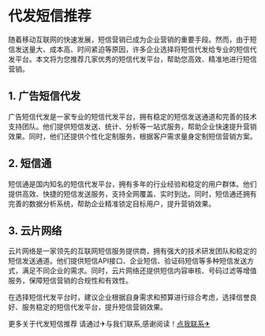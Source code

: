 # 代发短信推荐

随着移动互联网的快速发展，短信营销已成为企业营销的重要手段。然而，由于短信发送量大、成本高、时间紧迫等原因，许多企业选择将短信代发给专业的短信代发平台。本文将为您推荐几家优秀的短信代发平台，帮助您高效、精准地进行短信营销。

## 1. 广告短信代发

广告短信代发是一家专业的短信代发平台，拥有稳定的短信发送通道和完善的技术支持团队。他们提供短信发送、统计、分析等一站式服务，帮助企业快速提升营销效果。同时，他们还提供个性化定制服务，根据客户需求量身定制短信营销方案。

## 2. 短信通

短信通是国内知名的短信代发平台，拥有多年的行业经验和稳定的用户群体。他们提供高效、快捷的短信发送服务，支持全网覆盖、实时到达。同时，短信通还拥有完善的数据分析系统，帮助企业精准锁定目标用户，提升营销效果。

## 3. 云片网络

云片网络是一家领先的互联网短信服务提供商，拥有强大的技术研发团队和稳定的短信发送通道。他们提供短信API接口、企业短信、验证码短信等多种短信发送方式，满足不同企业的需求。同时，云片网络还提供短信内容审核、号码过滤等增值服务，保障短信营销的合规性和有效性。

在选择短信代发平台时，建议企业根据自身需求和预算进行综合考虑，选择信誉良好、服务稳定的短信代发平台，提升短信营销效果。

更多关于代发短信推荐 请通过✈与我们联系,感谢阅读！[点我联系✈](https://file.G208.com)